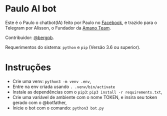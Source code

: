 # Paulo AI bot

Este é o Paulo o chatbot(IA) feito por Paulo no [Facebook](https://www.facebook.com/Paulo-941070006090409/), e trazido para o Telegram por Alisson, o Fundador da [Amano Team](https://amanoteam.com).

Contribuidor: [@bergpb](https://github.com/bergpb).

Requerimentos do sistema: `python` e `pip` (Versão 3.6 ou superior).

# Instruções
 - Crie uma venv: `python3 -m venv .env`,
 - Entre na env criada usando `. .venv/bin/activate`
 - Instale as dependências com o `pip3`: `pip3 install -r requirements.txt`,
 - Crie uma variável de ambiente com o nome TOKEN, e insira seu token gerado com o @botfather,
 - Inicie o bot com o comando: `python3 bot.py`
